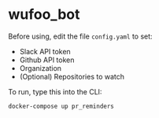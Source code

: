 # wufoo_bot

Before using, edit the file `config.yaml` to set:
- Slack API token
- Github API token
- Organization
- (Optional) Repositories to watch

To run, type this into the CLI:
```
docker-compose up pr_reminders
```
